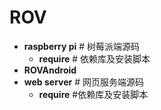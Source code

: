 # ROV
+  **raspberry pi** # 树莓派端源码
    - **require** # 依赖库及安装脚本
+ **ROVAndroid**   
+ **web server** # 网页服务端源码  
    - **require** #依赖库及安装脚本
